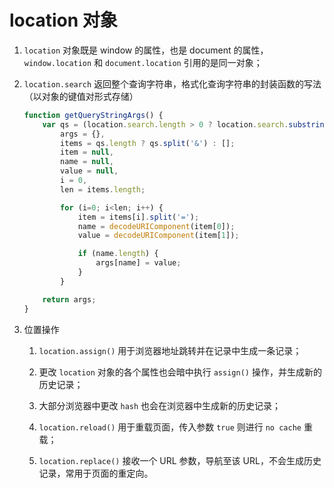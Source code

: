 # location 对象
1. `location` 对象既是 window 的属性，也是 document 的属性，`window.location` 和 `document.location` 引用的是同一对象；

2. `location.search` 返回整个查询字符串，格式化查询字符串的封装函数的写法（以对象的键值对形式存储）
    ```javascript
    function getQueryStringArgs() {
        var qs = (location.search.length > 0 ? location.search.substring(1) : ''),
            args = {},
            items = qs.length ? qs.split('&') : [];
            item = null,
            name = null,
            value = null,
            i = 0,
            len = items.length;

            for (i=0; i<len; i++) {
                item = items[i].split('=');
                name = decodeURIComponent(item[0]);
                value = decodeURIComponent(item[1]);

                if (name.length) {
                    args[name] = value;
                }
            }

        return args;
    }
    ```

3. 位置操作
    1. `location.assign()` 用于浏览器地址跳转并在记录中生成一条记录；

    2. 更改 `location` 对象的各个属性也会暗中执行 `assign()` 操作，并生成新的历史记录；

    3. 大部分浏览器中更改 `hash` 也会在浏览器中生成新的历史记录；

    4. `location.reload()` 用于重载页面，传入参数 `true` 则进行 `no cache` 重载；

    5. `location.replace()` 接收一个 URL 参数，导航至该 URL，不会生成历史记录，常用于页面的重定向。
